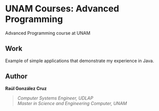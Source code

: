 # UNAM Courses: Advanced Programming
Advanced Programming course at UNAM

## Work
Example of simple applications that demonstrate my experience in Java.

## Author
**Raúl González Cruz**
>*Computer Systems Engineer, UDLAP*\
>*Master in Science and Engineering Computer, UNAM*

